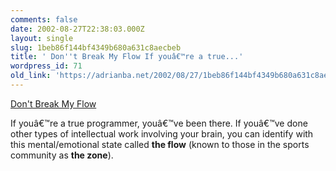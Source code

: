 ```yaml
---
comments: false
date: 2002-08-27T22:38:03.000Z
layout: single
slug: 1beb86f144bf4349b680a631c8aecbeb
title: ' Don''t Break My Flow If youâ€™re a true...'
wordpress_id: 71
old_link: 'https://adrianba.net/2002/08/27/1beb86f144bf4349b680a631c8aecbeb/'
---
```

[
Don't Break My Flow](http://www.angrycoder.com/article.aspx?cid=1&y=2002&m=8&d=26)

If youâ€™re a true programmer, youâ€™ve been there. If
youâ€™ve done other types of intellectual work involving your
brain, you can identify with this mental/emotional state called
**the flow** (known to those in the sports community as **the
zone**).
